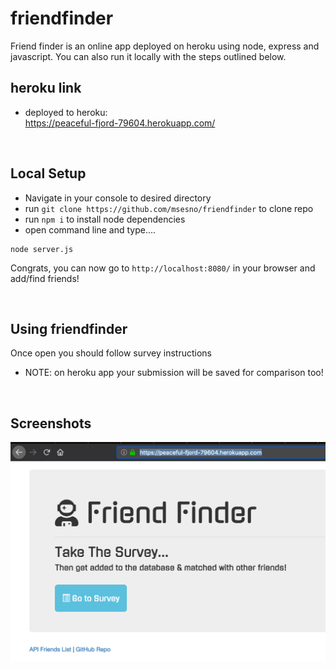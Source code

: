 # friendfinder
Friend finder is an online app deployed on heroku using node, express and javascript. You can also run it locally with the steps outlined below.

## heroku link
- deployed to heroku: <br>
https://peaceful-fjord-79604.herokuapp.com/
  

<br>

## Local Setup
- Navigate in your console to desired directory 
- run ```git clone https://github.com/msesno/friendfinder``` to clone repo
- run ```npm i``` to install node dependencies 
- open command line and type....
```
node server.js
```

Congrats, you can now go to ```http://localhost:8080/``` in your browser and add/find friends! 

<br>

## Using friendfinder
Once open you should follow survey instructions 

- NOTE: on heroku app your submission will be saved for comparison too!

<br>

## Screenshots
<img src="ss1.png"><br>
